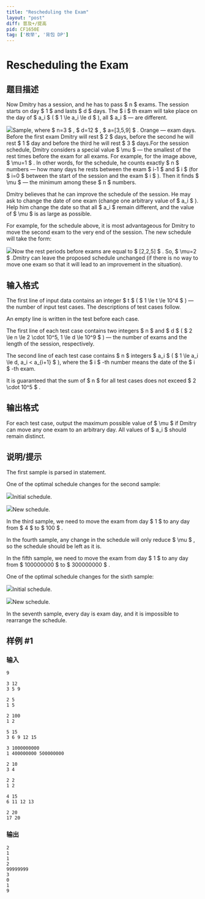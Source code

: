 ```yaml
---
title: "Rescheduling the Exam"
layout: "post"
diff: 普及+/提高
pid: CF1650E
tag: ['枚举', '背包 DP']
---
```


# Rescheduling the Exam

## 题目描述

Now Dmitry has a session, and he has to pass $ n $ exams. The session starts on day $ 1 $ and lasts $ d $ days. The $ i $ th exam will take place on the day of $ a_i $ ( $ 1 \le a_i \le d $ ), all $ a_i $ — are different.

 ![](https://cdn.luogu.com.cn/upload/vjudge_pic/CF1650E/80b5043cb96246fb12fe0316b7ae224994f04da5.png)Sample, where $ n=3 $ , $ d=12 $ , $ a=[3,5,9] $ . Orange — exam days. Before the first exam Dmitry will rest $ 2 $ days, before the second he will rest $ 1 $ day and before the third he will rest $ 3 $ days.For the session schedule, Dmitry considers a special value $ \mu $ — the smallest of the rest times before the exam for all exams. For example, for the image above, $ \mu=1 $ . In other words, for the schedule, he counts exactly $ n $ numbers — how many days he rests between the exam $ i-1 $ and $ i $ (for $ i=0 $ between the start of the session and the exam $ i $ ). Then it finds $ \mu $ — the minimum among these $ n $ numbers.

Dmitry believes that he can improve the schedule of the session. He may ask to change the date of one exam (change one arbitrary value of $ a_i $ ). Help him change the date so that all $ a_i $ remain different, and the value of $ \mu $ is as large as possible.

For example, for the schedule above, it is most advantageous for Dmitry to move the second exam to the very end of the session. The new schedule will take the form:

 ![](https://cdn.luogu.com.cn/upload/vjudge_pic/CF1650E/ea72ffbaa1a469cfa577e07f4a541e64f273ed21.png)Now the rest periods before exams are equal to $ [2,2,5] $ . So, $ \mu=2 $ .Dmitry can leave the proposed schedule unchanged (if there is no way to move one exam so that it will lead to an improvement in the situation).

## 输入格式

The first line of input data contains an integer $ t $ ( $ 1 \le t \le 10^4 $ ) — the number of input test cases. The descriptions of test cases follow.

An empty line is written in the test before each case.

The first line of each test case contains two integers $ n $ and $ d $ ( $ 2 \le n \le 2 \cdot 10^5, 1 \le d \le 10^9 $ ) — the number of exams and the length of the session, respectively.

The second line of each test case contains $ n $ integers $ a_i $ ( $ 1 \le a_i \le d, a_i < a_{i+1} $ ), where the $ i $ -th number means the date of the $ i $ -th exam.

It is guaranteed that the sum of $ n $ for all test cases does not exceed $ 2 \cdot 10^5 $ .

## 输出格式

For each test case, output the maximum possible value of $ \mu $ if Dmitry can move any one exam to an arbitrary day. All values of $ a_i $ should remain distinct.

## 说明/提示

The first sample is parsed in statement.

One of the optimal schedule changes for the second sample:

![](https://cdn.luogu.com.cn/upload/vjudge_pic/CF1650E/a8127e465b7998df08b0c9dd6be925e73333852b.png)Initial schedule.

![](https://cdn.luogu.com.cn/upload/vjudge_pic/CF1650E/c109ce56a74359821f30b8b4de03ca418349d132.png)New schedule.

In the third sample, we need to move the exam from day $ 1 $ to any day from $ 4 $ to $ 100 $ .

In the fourth sample, any change in the schedule will only reduce $ \mu $ , so the schedule should be left as it is.

In the fifth sample, we need to move the exam from day $ 1 $ to any day from $ 100000000 $ to $ 300000000 $ .

One of the optimal schedule changes for the sixth sample:

![](https://cdn.luogu.com.cn/upload/vjudge_pic/CF1650E/c42982828b6b783bfe2b7287e37a4f2be5dfff0a.png)Initial schedule.

![](https://cdn.luogu.com.cn/upload/vjudge_pic/CF1650E/40bee0dd841380562f7e8f2d4a71c924f5f6fe41.png)New schedule.

In the seventh sample, every day is exam day, and it is impossible to rearrange the schedule.

## 样例 #1

### 输入

```
9

3 12
3 5 9

2 5
1 5

2 100
1 2

5 15
3 6 9 12 15

3 1000000000
1 400000000 500000000

2 10
3 4

2 2
1 2

4 15
6 11 12 13

2 20
17 20
```

### 输出

```
2
1
1
2
99999999
3
0
1
9
```

